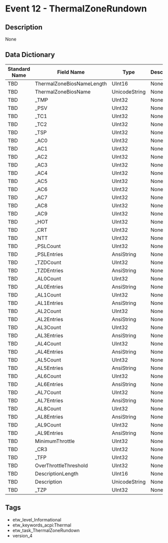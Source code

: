 # Event 12 - ThermalZoneRundown

## Description
None

## Data Dictionary
|Standard Name|Field Name|Type|Description|Sample Value|
|---|---|---|---|---|
|TBD|ThermalZoneBiosNameLength|UInt16|None|`None`|
|TBD|ThermalZoneBiosName|UnicodeString|None|`None`|
|TBD|_TMP|UInt32|None|`None`|
|TBD|_PSV|UInt32|None|`None`|
|TBD|_TC1|UInt32|None|`None`|
|TBD|_TC2|UInt32|None|`None`|
|TBD|_TSP|UInt32|None|`None`|
|TBD|_AC0|UInt32|None|`None`|
|TBD|_AC1|UInt32|None|`None`|
|TBD|_AC2|UInt32|None|`None`|
|TBD|_AC3|UInt32|None|`None`|
|TBD|_AC4|UInt32|None|`None`|
|TBD|_AC5|UInt32|None|`None`|
|TBD|_AC6|UInt32|None|`None`|
|TBD|_AC7|UInt32|None|`None`|
|TBD|_AC8|UInt32|None|`None`|
|TBD|_AC9|UInt32|None|`None`|
|TBD|_HOT|UInt32|None|`None`|
|TBD|_CRT|UInt32|None|`None`|
|TBD|_NTT|UInt32|None|`None`|
|TBD|_PSLCount|UInt32|None|`None`|
|TBD|_PSLEntries|AnsiString|None|`None`|
|TBD|_TZDCount|UInt32|None|`None`|
|TBD|_TZDEntries|AnsiString|None|`None`|
|TBD|_AL0Count|UInt32|None|`None`|
|TBD|_AL0Entries|AnsiString|None|`None`|
|TBD|_AL1Count|UInt32|None|`None`|
|TBD|_AL1Entries|AnsiString|None|`None`|
|TBD|_AL2Count|UInt32|None|`None`|
|TBD|_AL2Entries|AnsiString|None|`None`|
|TBD|_AL3Count|UInt32|None|`None`|
|TBD|_AL3Entries|AnsiString|None|`None`|
|TBD|_AL4Count|UInt32|None|`None`|
|TBD|_AL4Entries|AnsiString|None|`None`|
|TBD|_AL5Count|UInt32|None|`None`|
|TBD|_AL5Entries|AnsiString|None|`None`|
|TBD|_AL6Count|UInt32|None|`None`|
|TBD|_AL6Entries|AnsiString|None|`None`|
|TBD|_AL7Count|UInt32|None|`None`|
|TBD|_AL7Entries|AnsiString|None|`None`|
|TBD|_AL8Count|UInt32|None|`None`|
|TBD|_AL8Entries|AnsiString|None|`None`|
|TBD|_AL9Count|UInt32|None|`None`|
|TBD|_AL9Entries|AnsiString|None|`None`|
|TBD|MinimumThrottle|UInt32|None|`None`|
|TBD|_CR3|UInt32|None|`None`|
|TBD|_TFP|UInt32|None|`None`|
|TBD|OverThrottleThreshold|UInt32|None|`None`|
|TBD|DescriptionLength|UInt16|None|`None`|
|TBD|Description|UnicodeString|None|`None`|
|TBD|_TZP|UInt32|None|`None`|

## Tags
* etw_level_Informational
* etw_keywords_acpi:Thermal
* etw_task_ThermalZoneRundown
* version_4